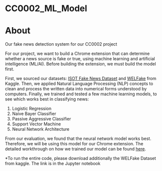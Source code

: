 # CC0002_ML_Model
# About
 Our fake news detection system for our CC0002 project

 For our project, we want to build a Chrome extension that can determine whether a news source is fake or true, using machine learning and artificial intelligence (ML/AI). Before building the extension, we must build the model first.

First, we sourced our datasets: [ISOT Fake News Dataset](https://www.kaggle.com/datasets/emineyetm/fake-news-detection-datasets) and [WELFake](https://www.kaggle.com/datasets/saurabhshahane/fake-news-classification) from Kaggle. Then, we applied Natural Language Processing (NLP) concepts to clean and process the written data into numerical forms understood by computers. Finally, we trained and tested a few machine learning models, to see which works best in classifying news:
1. Logistic Regression
2. Naive Bayer Classifier
3. Passive Aggressive Classifier
4. Support Vector Machine
5. Neural Network Architecture

From our evaluation, we found that the neural network model works best. Therefore, we will be using this model for our Chrome extension. The detailed workthrough on how we trained our model can be found [here]().

 *To run the entire code, please download additionally the WELFake Dataset from kaggle. The link is in the Jupyter notebook

